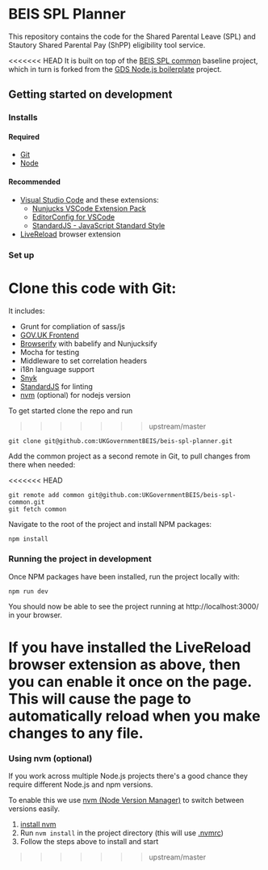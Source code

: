 # BEIS SPL Planner

This repository contains the code for the Shared Parental Leave (SPL) and Stautory Shared Parental Pay (ShPP) eligibility tool service.

<<<<<<< HEAD
It is built on top of the [BEIS SPL common](https://github.com/UKGovernmentBEIS/beis-spl-common) baseline project, which in turn is forked from the [GDS Node.js boilerplate](https://github.com/alphagov/gds-nodejs-boilerplate) project.

## Getting started on development

### Installs

#### Required

- [Git](https://git-scm.com/)
- [Node](https://nodejs.org/en/)

#### Recommended

- [Visual Studio Code](https://code.visualstudio.com/) and these extensions:
  - [Nunjucks VSCode Extension Pack](https://marketplace.visualstudio.com/items?itemName=douglaszaltron.nunjucks-vscode-extensionpack)
  - [EditorConfig for VSCode](https://marketplace.visualstudio.com/items?itemName=EditorConfig.EditorConfig)
  - [StandardJS - JavaScript Standard Style](https://marketplace.visualstudio.com/items?itemName=chenxsan.vscode-standardjs)
- [LiveReload](http://livereload.com/extensions/) browser extension

### Set up

Clone this code with Git:
=======
It includes:
- Grunt for compliation of sass/js
- [GOV.UK Frontend]
- [Browserify] with babelify and Nunjucksify
- Mocha for testing
- Middleware to set correlation headers
- i18n language support
- [Snyk]
- [StandardJS] for linting
- [nvm] (optional) for nodejs version

To get started clone the repo and run
>>>>>>> upstream/master

```
git clone git@github.com:UKGovernmentBEIS/beis-spl-planner.git
```

Add the common project as a second remote in Git, to pull changes from there when needed:

<<<<<<< HEAD
```
git remote add common git@github.com:UKGovernmentBEIS/beis-spl-common.git
git fetch common
```

Navigate to the root of the project and install NPM packages:

```
npm install
```

### Running the project in development

Once NPM packages have been installed, run the project locally with:

```
npm run dev
```

You should now be able to see the project running at http://localhost:3000/ in your browser.

If you have installed the LiveReload browser extension as above, then you can enable it once on the page. This will cause the page to automatically reload when you make changes to any file.
=======
### Using nvm (optional)
If you work across multiple Node.js projects there's a good chance they require different Node.js and npm versions.

To enable this we use [nvm (Node Version Manager)](https://github.com/creationix/nvm) to switch between versions easily.

1. [install nvm](https://github.com/creationix/nvm#installation)
2. Run `nvm install` in the project directory (this will use [.nvmrc](/../../.nvmrc))
3. Follow the steps above to install and start

[Express]: https://expressjs.com/
[Nunjucks]: https://mozilla.github.io/nunjucks/
[Snyk]: https://snyk.io/
[GOV.UK Frontend]: https://design-system.service.gov.uk/
[Browserify]: http://browserify.org/
[StandardJS]: https://standardjs.com/
[nvm]: https://github.com/creationix/nvm
>>>>>>> upstream/master
